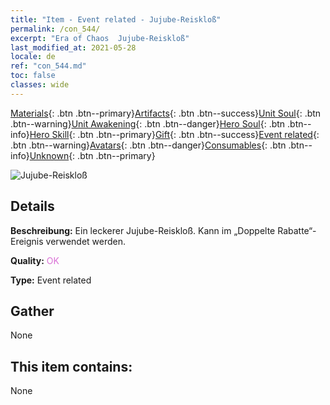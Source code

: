 ```yaml
---
title: "Item - Event related - Jujube-​Reiskloß"
permalink: /con_544/
excerpt: "Era of Chaos  Jujube-​Reiskloß"
last_modified_at: 2021-05-28
locale: de
ref: "con_544.md"
toc: false
classes: wide
---
```

 [Materials](/ItemsDE/){: .btn .btn--primary}[Artifacts](/ItemsDE/Artifacts/){: .btn .btn--success}[Unit Soul](/ItemsDE/UnitSoul/){: .btn .btn--warning}[Unit Awakening](/ItemsDE/UnitAwakening/){: .btn .btn--danger}[Hero Soul](/ItemsDE/HeroSoul/){: .btn .btn--info}[Hero Skill](/ItemsDE/HeroSkill/){: .btn .btn--primary}[Gift](/ItemsDE/Gift/){: .btn .btn--success}[Event related](/ItemsDE/Events/){: .btn .btn--warning}[Avatars](/ItemsDE/Avatars/){: .btn .btn--danger}[Consumables](/ItemsDE/Consumables/){: .btn .btn--info}[Unknown](/ItemsDE/Unknown/){: .btn .btn--primary}

 ![Jujube-​Reiskloß](/images/t/i_10030.png)

## Details
 **Beschreibung:** Ein leckerer Jujube-Reiskloß. Kann im „Doppelte Rabatte“-Ereignis verwendet werden.

 **Quality:** <span style="color: #DA70D6">OK</span>

 **Type:** Event related

## Gather

  None

## This item contains:

  None

